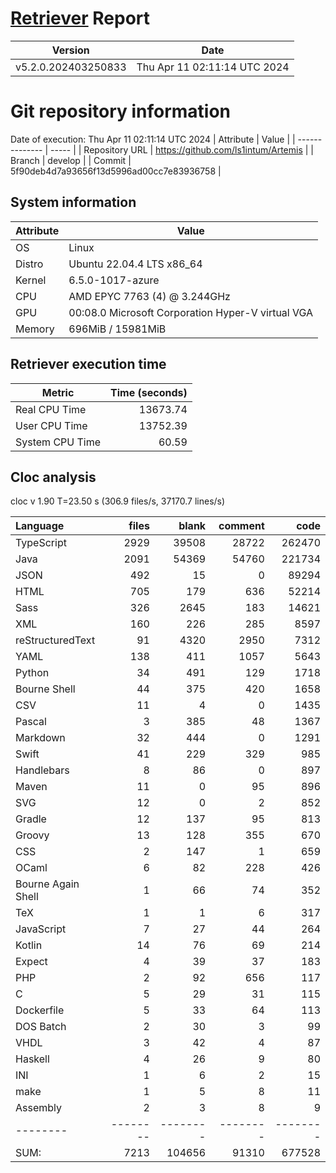 # [Retriever](https://github.com/PalladioSimulator/Palladio-ReverseEngineering-Retriever) Report
| Version | Date |
| ------- | ---- |
| v5.2.0.202403250833 | Thu Apr 11 02:11:14 UTC 2024 |

# Git repository information
Date of execution: Thu Apr 11 02:11:14 UTC 2024
|    Attribute   | Value |
| -------------- | ----- |
| Repository URL | https://github.com/ls1intum/Artemis |
| Branch         | develop |
| Commit         | 5f90deb4d7a93656f13d5996ad00cc7e83936758 |


## System information
| Attribute | Value |
| --------- | ----- |
| OS | Linux  |
| Distro | Ubuntu 22.04.4 LTS x86_64  |
| Kernel | 6.5.0-1017-azure  |
| CPU | AMD EPYC 7763 (4) @ 3.244GHz  |
| GPU | 00:08.0 Microsoft Corporation Hyper-V virtual VGA  |
| Memory | 696MiB / 15981MiB  |

## Retriever execution time
| Metric | Time (seconds) |
| --- | ---: |
| Real CPU Time | 13673.74 |
| User CPU Time | 13752.39 |
| System CPU Time | 60.59 |
<!--
Explainations:
- __Real CPU Time__: actual time the command has run (can be less than total time spent in user and system mode for multi-threaded processes)
- __User CPU Time__: time the command has spent running in user mode
- __System CPU Time__: time the command has spent running in system or kernel mode
-->

## Cloc analysis
cloc v 1.90  T=23.50 s (306.9 files/s, 37170.7 lines/s)

Language|files|blank|comment|code
:-------|-------:|-------:|-------:|-------:
TypeScript|2929|39508|28722|262470
Java|2091|54369|54760|221734
JSON|492|15|0|89294
HTML|705|179|636|52214
Sass|326|2645|183|14621
XML|160|226|285|8597
reStructuredText|91|4320|2950|7312
YAML|138|411|1057|5643
Python|34|491|129|1718
Bourne Shell|44|375|420|1658
CSV|11|4|0|1435
Pascal|3|385|48|1367
Markdown|32|444|0|1291
Swift|41|229|329|985
Handlebars|8|86|0|897
Maven|11|0|95|896
SVG|12|0|2|852
Gradle|12|137|95|813
Groovy|13|128|355|670
CSS|2|147|1|659
OCaml|6|82|228|426
Bourne Again Shell|1|66|74|352
TeX|1|1|6|317
JavaScript|7|27|44|264
Kotlin|14|76|69|214
Expect|4|39|37|183
PHP|2|92|656|117
C|5|29|31|115
Dockerfile|5|33|64|113
DOS Batch|2|30|3|99
VHDL|3|42|4|87
Haskell|4|26|9|80
INI|1|6|2|15
make|1|5|8|11
Assembly|2|3|8|9
--------|--------|--------|--------|--------
SUM:|7213|104656|91310|677528
